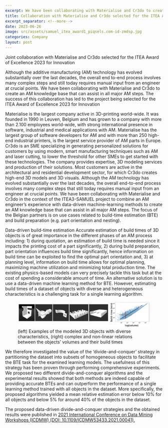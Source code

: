 ```yaml
---
excerpt: We have been collaborating with Materialise and Cr3do to create an AM knowledge base that can assist in all major AM steps. The success of this collaboration has led to the project being selected for the **ITEA Award of Excellence 2023 for Innovation**.
title: Collaboration with Materialise and Cr3do selected for the ITEA Award of Excellence for Innovation
excerpt_separator: <!--more-->
date: 2023-06-26
image: src/assets/samuel_itea_award1_piqsels.com-id-zmdsp.jpg
categories: Company
layout: post
---
```

<div class="text-xl text-gray-700 font-semibold">


Joint collaboration with Materialise and Cr3do selected for the ITEA Award of Excellence 2023 for Innovation

 Although the additive manufacturing (AM) technology has evolved substantially over the last decades, the overall end to-end process involves many complex steps and still today requires manual input from an engineer at crucial points. We have been collaborating with Materialise and Cr3do to create an AM knowledge base that can assist in all major AM steps. The success of this collaboration has led to the project being selected for the ITEA Award of Excellence 2023 for Innovation

Materialise is the largest company active in 3D-printing world-wide. It was founded in 1990 in Leuven, Belgium and has grown to a company with more than 2.100 employees world-wide, with strong international presence in software, industrial and medical applications with AM. Materialise has the largest group of software developers for AM and with more than 250 high-end industrial printers, is the largest service provider of AM parts in Europe.
Cr3do is an SME specializing in generating personalized solutions for customers by using modern, smart manufacturing techniques such as AM and laser cutting, to lower the threshold for other SMEs to get started with these technologies. The company provides expertise, 3D modeling services and production of their solutions. Most customers are active in the architectural and residential development sector, for which Cr3do creates high-end 3D models and 3D visuals.
Although the AM technology has evolved substantially over the last decades, the overall end-to-end process involves many complex steps that still today requires manual input from an engineer at crucial points. We have been collaborating with Materialise and Cr3do in the context of the ITEA3-SAMUEL project to combine an AM engineer’s experience with data-driven machine-learning methods to create an AM knowledge base that can assist in all major AM steps. The focus of the Belgian partners is on use cases related to build-time estimation (BTE) and build preparation (e.g. part orientation and nesting).

Data-driven build-time estimation
Accurate estimation of build times of 3D objects is of great importance in the different phases of an AM process including: 1) during quotation, an estimation of build time is needed since it impacts the printing cost of a part significantly, 2) during build preparation, part orientation influences build time significantly, hence information on build time can be exploited to find the optimal part orientation and, 3) at planning level, information on build time allows for optimal planning, maximizing machine utilization and minimizing total production time.
The existing physics-based models can very precisely tackle this task but at the cost of spending a considerable amount of time. An alternative solution is to use a data-driven machine learning method for BTE. However, estimating build times of a dataset of objects with diverse and heterogeneous characteristics is a challenging task for a single learning algorithm.

<figure><img alt="3D objects build time" src="src/assets/samuel_itea_award2.png" /><figcaption>(left) Examples of the modeled 3D objects with diverse characteristics, (right) complex and non-linear relations between the objects’ volumes and their build times</figcaption></figure>
We therefore investigated the value of the ‘divide-and-conquer’ strategy in partitioning the dataset into subsets of homogeneous objects to facilitate the BTE task for the examined learning models. The usefulness of this strategy has been proven through performing comprehensive experiments. We proposed two different divide-and-conquer algorithms and the experimental results showed that both methods are indeed capable of providing accurate BTEs and can outperform the performance of a single learning method trained with all objects in the dataset. More specifically, the proposed algorithms yielded a mean relative estimation error below 10% for all objects and below 5% for around 40% of the objects in the dataset.

The proposed data-driven divide-and-conquer strategies and the obtained results were published in <a href="https://ieeexplore.ieee.org/xpl/conhome/9679833/proceeding">2021 International Conference on Data Mining Workshops (ICDMW) (DOI: 10.1109/ICDMW53433.2021.00041).</a>
</div>
